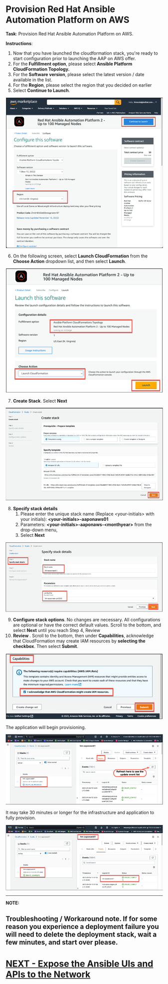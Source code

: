 <h1>Provision Red Hat Ansible Automation Platform on AWS</h1>

**Task**: Provision Red Hat Ansible Automation Platform on AWS.

**Instructions**:



1. Now that you have launched the cloudformation stack, you're ready to start configuration prior to launching the AAP on AWS offer.
2. For the **Fulfillment option**, please select **Ansible Platform CloudFormation Topology.**
3. For the **Software version**, please select the latest version / date available in the list.
4. For the **Region**, please select the region that you decided on earlier
5. Select **Continue to Launch**.

![alt_text](images/image6.png "image_tooltip")

6. On the following screen, select **Launch CloudFormation** from the **Choose Action** dropdown list, and then select **Launch**.

![alt_text](images/image7.png "image_tooltip")

7. **Create Stack**.  Select **Next**

![alt_text](images/image8.png "image_tooltip")

8. **Specify stack details**
    1. Please enter the unique stack name (Replace \<your-initials\> with your initials): **\<your-initials\>-aaponaws01**
    2. Parameters: **\<your-initials\>-aaponaws-\<monthyear\>** from the drop-down menu,
    3. Select **Next**

![alt_text](images/image9.png "image_tooltip")

9. **Configure stack options**.  No changes are necessary. All configurations are optional or have the correct default values. Scroll to the bottom, and select **Next** until you reach Step 4, Review
10. **Review <stackname>**.  Scroll to the bottom, then under **Capabilities**, acknowledge that CloudFormation may create IAM resources by **selecting the checkbox**.  Then select **Submit**.

![alt_text](images/image10.png "image_tooltip")

The application will begin provisioning.

![alt_text](images/image11.png "image_tooltip")

It may take 30 minutes or longer for the infrastructure and application to fully provision.

![alt_text](images/image12.png "image_tooltip")

---
**NOTE:**

**Troubleshooting / Workaround note**.  If for some reason you experience a deployment failure you will need to delete the deployment stack, wait a few minutes, and start over please.
---

# [NEXT - Expose the Ansible UIs and APIs to the Network](page4.md)
